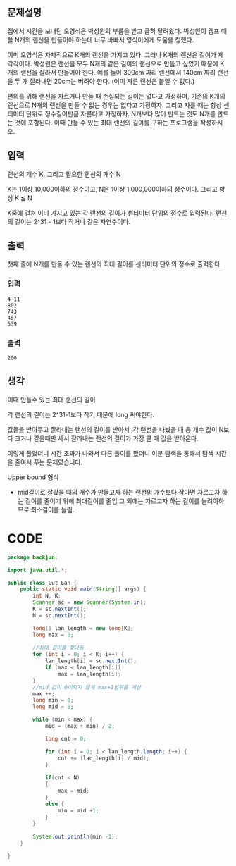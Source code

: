 ## 문제설명

집에서 시간을 보내던 오영식은 박성원의 부름을 받고 급히 달려왔다. 박성원이 캠프 때 쓸 N개의 랜선을 만들어야 하는데 너무 바빠서 영식이에게 도움을 청했다.

이미 오영식은 자체적으로 K개의 랜선을 가지고 있다. 그러나 K개의 랜선은 길이가 제각각이다. 박성원은 랜선을 모두 N개의 같은 길이의 랜선으로 만들고 싶었기 때문에 K개의 랜선을 잘라서 만들어야 한다. 예를 들어 300cm 짜리 랜선에서 140cm 짜리 랜선을 두 개 잘라내면 20cm는 버려야 한다. (이미 자른 랜선은 붙일 수 없다.)

편의를 위해 랜선을 자르거나 만들 때 손실되는 길이는 없다고 가정하며, 기존의 K개의 랜선으로 N개의 랜선을 만들 수 없는 경우는 없다고 가정하자. 그리고 자를 때는 항상 센티미터 단위로 정수길이만큼 자른다고 가정하자. N개보다 많이 만드는 것도 N개를 만드는 것에 포함된다. 이때 만들 수 있는 최대 랜선의 길이를 구하는 프로그램을 작성하시오.



## 입력

랜선의 개수 K, 그리고 필요한 랜선의 개수 N

K는 1이상 10,000이하의 정수이고, N은 1이상 1,000,000이하의 정수이다. 그리고 항상 K ≦ N 

 K줄에 걸쳐 이미 가지고 있는 각 랜선의 길이가 센티미터 단위의 정수로 입력된다. 랜선의 길이는 2^31 - 1보다 작거나 같은 자연수이다.



## 출력

첫째 줄에 N개를 만들 수 있는 랜선의 최대 길이를 센티미터 단위의 정수로 출력한다.

### 입력

```
4 11
802
743
457
539
```

### 출력

```
200
```





## 생각

이때 만들수 있는 최대 랜선의 길이

각 랜선의 길이는 2^31-1보다 작기 때문에 long 써야한다.

값들을 받아두고 잘라내는 랜선의 길이를 받아서 ,각 랜선을 나눴을 때 총 개수 값이 N보다 크거나 같을때만 세서 잘라내는 랜선의 길이가 가장 클 때 값을 받아온다. 

이렇게 풀었더니 시간 초과가 나와서 다른 풀이를 봤더니 이분 탐색을 통해서 탐색 시간을 줄여서 푸는 문제였습니다.

Upper bound 형식

- mid길이로 잘랐을 때의 개수가 만들고자 하는 랜선의 개수보다 작다면
  자르고자 하는 길이를 줄이기 위해 최대길이를 줄임
  그 외에는 자르고자 하는 길이를 늘려야하므로 최소길이를 늘림.



# CODE

```java
package backjun;

import java.util.*;

public class Cut_Lan {
	public static void main(String[] args) {
		int N, K;
		Scanner sc = new Scanner(System.in);
		K = sc.nextInt();
		N = sc.nextInt();

		long[] lan_length = new long[K];
		long max = 0;
		
		//최대 길이를 찾아둠
		for (int i = 0; i < K; i++) {
			lan_length[i] = sc.nextInt();
			if (max < lan_length[i])
				max = lan_length[i];
		}
        //mid 값이 0이되지 않게 max+1범위를 계산
		max ++;
		long min = 0;
		long mid = 0;

		while (min < max) {
			mid = (max + min) / 2;

			long cnt = 0;

			for (int i = 0; i < lan_length.length; i++) {
				cnt += (lan_length[i] / mid);
			}
			
			if(cnt < N)
			{
				max = mid;
			}
			else {
				min = mid +1;
			}
		}
		
		System.out.println(min -1);
	}

}

```

